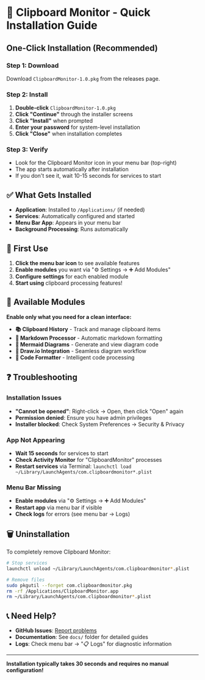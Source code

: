 # 🚀 Clipboard Monitor - Quick Installation Guide

## One-Click Installation (Recommended)

### Step 1: Download
Download `ClipboardMonitor-1.0.pkg` from the releases page.

### Step 2: Install
1. **Double-click** `ClipboardMonitor-1.0.pkg`
2. **Click "Continue"** through the installer screens
3. **Click "Install"** when prompted
4. **Enter your password** for system-level installation
5. **Click "Close"** when installation completes

### Step 3: Verify
- Look for the Clipboard Monitor icon in your menu bar (top-right)
- The app starts automatically after installation
- If you don't see it, wait 10-15 seconds for services to start

## ✅ What Gets Installed

- **Application**: Installed to `/Applications/` (if needed)
- **Services**: Automatically configured and started
- **Menu Bar App**: Appears in your menu bar
- **Background Processing**: Runs automatically

## 🎯 First Use

1. **Click the menu bar icon** to see available features
2. **Enable modules** you want via "⚙️ Settings → ➕ Add Modules"
3. **Configure settings** for each enabled module
4. **Start using** clipboard processing features!

## 🔧 Available Modules

**Enable only what you need for a clean interface:**

- **📚 Clipboard History** - Track and manage clipboard items
- **📝 Markdown Processor** - Automatic markdown formatting  
- **🧩 Mermaid Diagrams** - Generate and view diagram code
- **🎨 Draw.io Integration** - Seamless diagram workflow
- **🔧 Code Formatter** - Intelligent code processing

## ❓ Troubleshooting

### Installation Issues
- **"Cannot be opened"**: Right-click → Open, then click "Open" again
- **Permission denied**: Ensure you have admin privileges
- **Installer blocked**: Check System Preferences → Security & Privacy

### App Not Appearing
- **Wait 15 seconds** for services to start
- **Check Activity Monitor** for "ClipboardMonitor" processes
- **Restart services** via Terminal: `launchctl load ~/Library/LaunchAgents/com.clipboardmonitor*.plist`

### Menu Bar Missing
- **Enable modules** via "⚙️ Settings → ➕ Add Modules"
- **Restart app** via menu bar if visible
- **Check logs** for errors (see menu bar → Logs)

## 🗑️ Uninstallation

To completely remove Clipboard Monitor:

```bash
# Stop services
launchctl unload ~/Library/LaunchAgents/com.clipboardmonitor*.plist

# Remove files
sudo pkgutil --forget com.clipboardmonitor.pkg
rm -rf /Applications/ClipboardMonitor.app
rm ~/Library/LaunchAgents/com.clipboardmonitor*.plist
```

## 📞 Need Help?

- **GitHub Issues**: [Report problems](https://github.com/omairaslam/Clipboard-Monitor/issues)
- **Documentation**: See `docs/` folder for detailed guides
- **Logs**: Check menu bar → "📋 Logs" for diagnostic information

---

**Installation typically takes 30 seconds and requires no manual configuration!**
